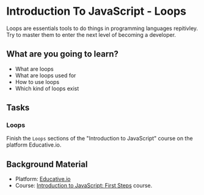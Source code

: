 # Introduction To JavaScript -  Loops

Loops are essentials tools to do things in programming languages repitivley. Try to master them to enter the next level of becoming a developer.


## What are you going to learn?

* What are loops
* What are loops used for
* How to use loops
* Which kind of loops exist

## Tasks

### Loops
Finish the `Loops` sections of the "Introduction to JavaScript" course on the platform Educative.io.

## Background Material
* Platform: [Educative.io](https://www.educative.io/)
* Course:   [Introduction to JavaScript: First Steps](https://www.educative.io/courses/introduction-to-javascript-first-steps) course.
